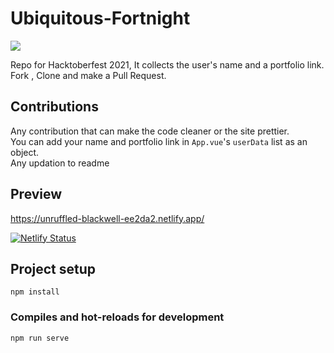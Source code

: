 # Ubiquitous-Fortnight

![](https://img.shields.io/badge/%20-hacktoberfest%20-orange)


Repo for Hacktoberfest 2021, It collects the user's name and a portfolio link. Fork , Clone and make a Pull Request.


## Contributions

Any contribution that can make the code cleaner or the site prettier.   
You can add your name and portfolio link in `App.vue`'s `userData` list as an object.   
Any updation to readme   

## Preview
https://unruffled-blackwell-ee2da2.netlify.app/

[![Netlify Status](https://api.netlify.com/api/v1/badges/1facfe68-c5c2-4a1d-ab49-d95f89676dbf/deploy-status)](https://app.netlify.com/sites/unruffled-blackwell-ee2da2/deploys)

## Project setup
```
npm install
```

### Compiles and hot-reloads for development
```
npm run serve
```


